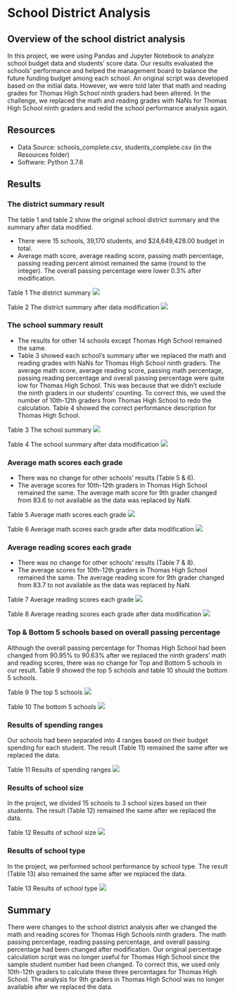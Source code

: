 # School District Analysis
## Overview of the school district analysis
In this project, we were using Pandas and Jupyter Notebook to analyze school budget data and students’ score data. Our results evaluated the schools’ performance and helped the management board to balance the future funding budget among each school. An original script was developed based on the initial data. However, we were told later that math and reading grades for Thomas High School ninth graders had been altered. In the challenge, we replaced the math and reading grades with NaNs for Thomas High School ninth graders and redid the school performance analysis again.

## Resources
-	Data Source: schools_complete.csv, students_complete.csv (in the Resources folder)
-	Software: Python 3.7.6

## Results
### The district summary result
The table 1 and table 2 show the original school district summary and the summary after data modified.
-	There were 15 schools, 39,170 students, and $24,649,428.00 budget in total.
-	Average math score, average reading score, passing math percentage, passing reading percent almost remained the same (round to the integer). The overall passing percentage were lower 0.3% after modification.

Table 1 The district summary
![](Results/Table1.png)

Table 2 The district summary after data modification
![](Results/Table2.png)

### The school summary result
-	The results for other 14 schools except Thomas High School remained the same.
-	Table 3 showed each school’s summary after we replaced the math and reading grades with NaNs for Thomas High School ninth graders. The average math score, average reading score, passing math percentage, passing reading percentage and overall passing percentage were quite low for Thomas High School. This was because that we didn’t exclude the ninth graders in our students’ counting. To correct this, we used the number of 10th-12th graders from Thomas High School to redo the calculation. Table 4 showed the correct performance description for Thomas High School.

Table 3 The school summary
![](Results/Table3.png)

Table 4 The school summary after data modification
![](Results/Table4.png)

### Average math scores each grade
-	There was no change for other schools’ results (Table 5 & 6).
-	The average scores for 10th-12th graders in Thomas High School remained the same. The average math score for 9th grader changed from 83.6 to not available as the data was replaced by NaN.

Table 5 Average math scores each grade
<img src="Results/Table5.png">

Table 6 Average math scores each grade after data modification
<img src="Results/Table6.png">

### Average reading scores each grade
-	There was no change for other schools’ results (Table 7 & 8).
-	The average scores for 10th-12th graders in Thomas High School remained the same. The average reading score for 9th grader changed from 83.7 to not available as the data was replaced by NaN.

Table 7 Average reading scores each grade
<img src="Results/Table7.png">

Table 8 Average reading scores each grade after data modification
<img src="Results/Table8.png">

### Top & Bottom 5 schools based on overall passing percentage
Although the overall passing percentage for Thomas High School had been changed from 90.95% to 90.63% after we replaced the ninth graders’ math and reading scores, there was no change for Top and Bottom 5 schools in our result. Table 9 showed the top 5 schools and table 10 should the bottom 5 schools.

Table 9 The top 5 schools
![](Results/Table9.png)


Table 10 The bottom 5 schools
![](Results/Table10.png)

### Results of spending ranges
Our schools had been separated into 4 ranges based on their budget spending for each student. The result (Table 11) remained the same after we replaced the data.

Table 11 Results of spending ranges
![](Results/Table11.png)

### Results of school size
In the project, we divided 15 schools to 3 school sizes based on their students. The result (Table 12) remained the same after we replaced the data.

Table 12 Results of school size
![](Results/Table12.png)

### Results of school type
In the project, we performed school performance by school type. The result (Table 13) also remained the same after we replaced the data.

Table 13 Results of school type
![](Results/Table13.png)

## Summary
There were changes to the school district analysis after we changed the math and reading scores for Thomas High Schools ninth graders. The math passing percentage, reading passing percentage, and overall passing percentage had been changed after modification. Our original percentage calculation script was no longer useful for Thomas High School since the sample student number had been changed. To correct this, we used only 10th-12th graders to calculate these three percentages for Thomas High School. The analysis for 9th graders in Thomas High School was no longer available after we replaced the data.
